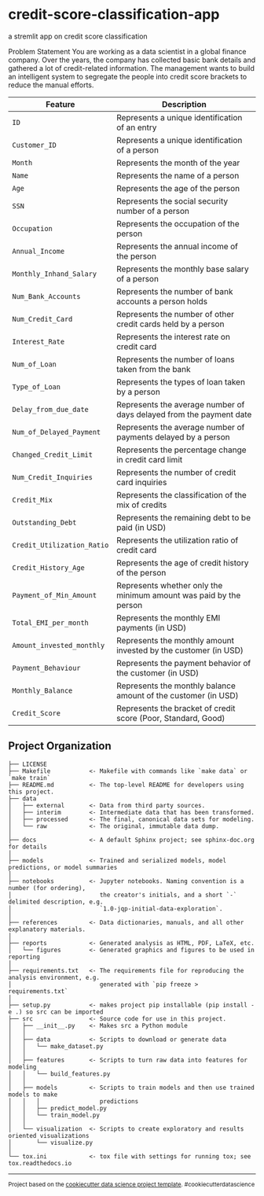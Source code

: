 credit-score-classification-app
==============================

a stremlit app on credit score classification

Problem Statement
You are working as a data scientist in a global finance company. Over the years, the company has collected basic bank details and gathered a lot of credit-related information. The management wants to build an intelligent system to segregate the people into credit score brackets to reduce the manual efforts.

| Feature | Description |
|---|----|
|`ID` | Represents a unique identification of an entry |
|`Customer_ID` | Represents a unique identification of a person |
|`Month` | Represents the month of the year |
|`Name` | Represents the name of a person |
|`Age` | Represents the age of the person |
|`SSN` | Represents the social security number of a person |
|`Occupation` | Represents the occupation of the person |
|`Annual_Income` | Represents the annual income of the person |
|`Monthly_Inhand_Salary` | Represents the monthly base salary of a person |
|`Num_Bank_Accounts` | Represents the number of bank accounts a person holds |
|`Num_Credit_Card` | Represents the number of other credit cards held by a person |
|`Interest_Rate` | Represents the interest rate on credit card |
|`Num_of_Loan` | Represents the number of loans taken from the bank |
|`Type_of_Loan` | Represents the types of loan taken by a person |
|`Delay_from_due_date` | Represents the average number of days delayed from the payment date |
|`Num_of_Delayed_Payment` | Represents the average number of payments delayed by a person |
|`Changed_Credit_Limit` | Represents the percentage change in credit card limit |
|`Num_Credit_Inquiries` | Represents the number of credit card inquiries |
|`Credit_Mix` | Represents the classification of the mix of credits |
|`Outstanding_Debt` | Represents the remaining debt to be paid (in USD) |
|`Credit_Utilization_Ratio` | Represents the utilization ratio of credit card |
|`Credit_History_Age` | Represents the age of credit history of the person |
|`Payment_of_Min_Amount` | Represents whether only the minimum amount was paid by the person |
|`Total_EMI_per_month` | Represents the monthly EMI payments (in USD) |
|`Amount_invested_monthly` | Represents the monthly amount invested by the customer (in USD) |
|`Payment_Behaviour` | Represents the payment behavior of the customer (in USD) |
|`Monthly_Balance` | Represents the monthly balance amount of the customer (in USD)
|`Credit_Score` | Represents the bracket of credit score (Poor, Standard, Good)

Project Organization
------------

    ├── LICENSE
    ├── Makefile           <- Makefile with commands like `make data` or `make train`
    ├── README.md          <- The top-level README for developers using this project.
    ├── data
    │   ├── external       <- Data from third party sources.
    │   ├── interim        <- Intermediate data that has been transformed.
    │   ├── processed      <- The final, canonical data sets for modeling.
    │   └── raw            <- The original, immutable data dump.
    │
    ├── docs               <- A default Sphinx project; see sphinx-doc.org for details
    │
    ├── models             <- Trained and serialized models, model predictions, or model summaries
    │
    ├── notebooks          <- Jupyter notebooks. Naming convention is a number (for ordering),
    │                         the creator's initials, and a short `-` delimited description, e.g.
    │                         `1.0-jqp-initial-data-exploration`.
    │
    ├── references         <- Data dictionaries, manuals, and all other explanatory materials.
    │
    ├── reports            <- Generated analysis as HTML, PDF, LaTeX, etc.
    │   └── figures        <- Generated graphics and figures to be used in reporting
    │
    ├── requirements.txt   <- The requirements file for reproducing the analysis environment, e.g.
    │                         generated with `pip freeze > requirements.txt`
    │
    ├── setup.py           <- makes project pip installable (pip install -e .) so src can be imported
    ├── src                <- Source code for use in this project.
    │   ├── __init__.py    <- Makes src a Python module
    │   │
    │   ├── data           <- Scripts to download or generate data
    │   │   └── make_dataset.py
    │   │
    │   ├── features       <- Scripts to turn raw data into features for modeling
    │   │   └── build_features.py
    │   │
    │   ├── models         <- Scripts to train models and then use trained models to make
    │   │   │                 predictions
    │   │   ├── predict_model.py
    │   │   └── train_model.py
    │   │
    │   └── visualization  <- Scripts to create exploratory and results oriented visualizations
    │       └── visualize.py
    │
    └── tox.ini            <- tox file with settings for running tox; see tox.readthedocs.io


--------

<p><small>Project based on the <a target="_blank" href="https://drivendata.github.io/cookiecutter-data-science/">cookiecutter data science project template</a>. #cookiecutterdatascience</small></p>
